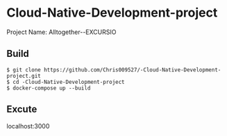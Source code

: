 # Cloud-Native-Development-project

Project Name: Alltogether--EXCURSIO

## Build
``` 
$ git clone https://github.com/Chris009527/-Cloud-Native-Development-project.git
$ cd -Cloud-Native-Development-project
$ docker-compose up --build
```

## Excute
localhost:3000